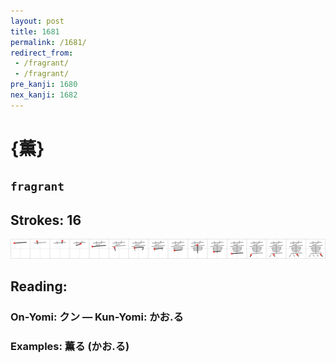 ```yaml
---
layout: post
title: 1681
permalink: /1681/
redirect_from:
 - /fragrant/
 - /fragrant/
pre_kanji: 1680
nex_kanji: 1682
---
```


# {薫}

## `fragrant`

## Strokes: 16

<div class="stroke"><img src="../images/E896AB.png" /></div>

## Reading:

### On-Yomi: クン &mdash; Kun-Yomi: かお.る

### Examples: 薫る (かお.る)
